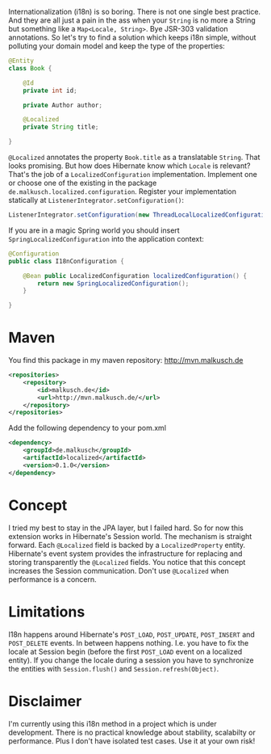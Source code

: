 Internationalization (i18n) is so boring. There is not one single best
practice. And they are all just a pain in the ass when your `String` is
no more a String but something like a `Map<Locale, String>`. Bye JSR-303
validation annotations. So let's try to find a solution which keeps i18n
simple, without polluting your domain model and keep the type of the 
properties:

```java
@Entity
class Book {

    @Id
    private int id;

    private Author author;

    @Localized
    private String title;

}
```

`@Localized` annotates the property `Book.title` as a translatable `String`.
That looks promising. But how does Hibernate know which `Locale` is relevant?
That's the job of a `LocalizedConfiguration` implementation. Implement one or
choose one of the existing in the package `de.malkusch.localized.configuration`.
Register your implementation statically at `ListenerIntegrator.setConfiguration()`:
```java
ListenerIntegrator.setConfiguration(new ThreadLocalLocalizedConfiguration());
```

If you are in a magic Spring world you should insert `SpringLocalizedConfiguration`
into the application context:
```java
@Configuration
public class I18nConfiguration {

    @Bean public LocalizedConfiguration localizedConfiguration() {
        return new SpringLocalizedConfiguration();
    }

}
```

# Maven
You find this package in my maven repository: http://mvn.malkusch.de
```xml
<repositories>
    <repository>
        <id>malkusch.de</id>
        <url>http://mvn.malkusch.de/</url>
    </repository>
</repositories>
```

Add the following dependency to your pom.xml
```xml
<dependency>
    <groupId>de.malkusch</groupId>
    <artifactId>localized</artifactId>
    <version>0.1.0</version>
</dependency>
```

# Concept
I tried my best to stay in the JPA layer, but I failed hard. So for now
this extension works in Hibernate's Session world. The mechanism is 
straight forward. Each `@Localized` field is backed by a `LocalizedProperty`
entity. Hibernate's event system provides the infrastructure for replacing and
storing transparently the `@Localized` fields. You notice that this concept
increases the Session communication. Don't use `@Localized` when performance
is a concern.

# Limitations
I18n happens around Hibernate's `POST_LOAD`, `POST_UPDATE`, `POST_INSERT` and `POST_DELETE`
events. In between happens nothing. I.e. you have to fix the locale at Session begin
(before the first `POST_LOAD` event on a localized entity). If you change the locale during
a session you have to synchronize the entities with `Session.flush()` and `Session.refresh(Object)`.

# Disclaimer
I'm currently using this i18n method in a project which is under development.
There is no practical knowledge about stability, scalabilty or performance.
Plus I don't have isolated test cases. Use it at your own risk! 
